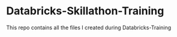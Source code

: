# Databricks-Skillathon-Training
This repo contains all the files I created during Databricks-Training
